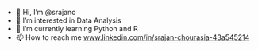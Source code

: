 - 👋 Hi, I’m @srajanc
- 👀 I’m interested in Data Analysis
- 🌱 I’m currently learning Python and R
- 📫 How to reach me www.linkedin.com/in/srajan-chourasia-43a545214

<!---
srajanc/srajanc is a ✨ special ✨ repository because its `README.md` (this file) appears on your GitHub profile.
You can click the Preview link to take a look at your changes.
--->
